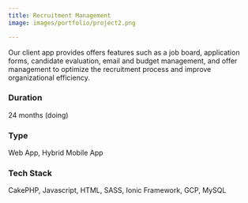 ```yaml
---
title: Recruitment Management
image: images/portfolio/project2.png

---
```

Our client app provides offers features such as a job board, application forms, candidate evaluation, email and budget management, and offer management to optimize the recruitment process and improve organizational efficiency.

### Duration
24 months (doing)

### Type
Web App, Hybrid Mobile App

### Tech Stack
CakePHP, Javascript, HTML, SASS, Ionic Framework, GCP, MySQL
